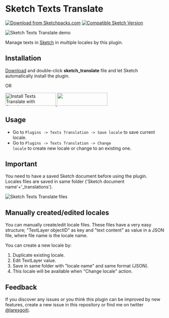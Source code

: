 # Sketch Texts Translate
[![Download from Sketchpacks.com](https://badges.sketchpacks.com/plugins/com.sketchapp.examples.sketch-translate/version.svg)](https://api.sketchpacks.com/v1/plugins/com.sketchapp.examples.sketch-translate/download) [![Compatible Sketch Version](https://badges.sketchpacks.com/plugins/com.sketchapp.examples.sketch-translate/compatibility.svg)](https://sketchpacks.com/laresgoiti/texts_translate)

![Sketch Texts Translate demo](http://g.recordit.co/uDd59vA5I9.gif)

Manage texts in [Sketch](http://bohemiancoding.com/sketch/) in multiple locales by this plugin.

## Installation
[Download](https://github.com/laresgoiti/texts_translate/archive/master.zip) and double-click **sketch_translate** file and let Sketch automatically install the plugin.

OR

<a href="https://sketchpacks.com/laresgoiti/texts_translate/install" rel="nofollow" title="Install Texts Translate with Sketchpacks">
  <img width="160" height="41" src="http://sketchpacks-com.s3.amazonaws.com/assets/badges/sketchpacks-badge-install.png" alt="Install Texts Translate with Sketchpacks">
</a>

<a href="http://bit.ly/SketchRunnerWebsite" rel="nofollow" title="Install via Sketch Runner">
  <img width="160" height="41" src="http://sketchrunner.com/img/badge_blue.png" >
</a>

## Usage
- Go to <code>Plugins -> Texts Translation -> Save locale</code> to save current locale.
- Go to <code>Plugins -> Texts Translation -> Change locale</code> to create new locale or change to an existing one.

## Important
You need to have a saved Sketch document before using the plugin. Locales files are saved in same folder ('Sketch document name'+'_translations').

![Sketch Texts Translate files](http://g.recordit.co/Qk9KqFc8No.gif)

## Manually created/edited locales
You can manually create/edit locale files. These files have a very easy structure; "TextLayer objectID" as key and "text content" as value in a JSON file, where file name is the locale name.

You can create a new locale by:
1. Duplicate existing locale.
2. Edit TextLayer value.
3. Save in same folder with "locale name" and same format (JSON).
4. This locale will be available when "Change locale" action.

## Feedback
If you discover any issues or you think this plugin can be improved by new features, create a new issue in this repository or find me on twitter [@laresgoiti](https://twitter.com/laresgoiti).
